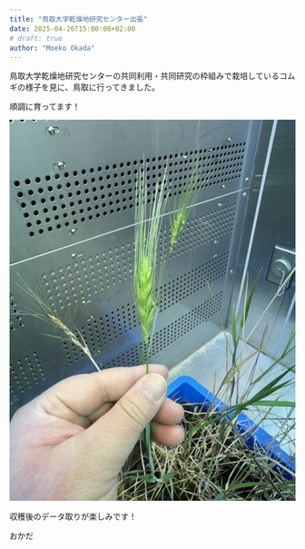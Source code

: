 ```yaml
---
title: "鳥取大学乾燥地研究センター出張"
date: 2025-04-26T15:00:00+02:00
# draft: true
author: "Moeko Okada"
---
```


鳥取大学乾燥地研究センターの共同利用・共同研究の枠組みで栽培しているコムギの様子を見に、鳥取に行ってきました。  

順調に育ってます！

![](static/img/my_post_folder/20250424_spike.jpg)

収穫後のデータ取りが楽しみです！

おかだ